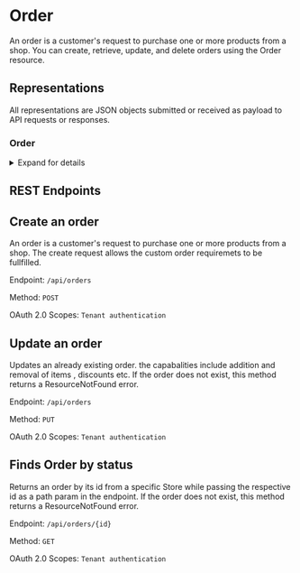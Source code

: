 # **Order**

An order is a customer's request to purchase one or more products from a shop. You can create, retrieve, update, and delete orders using the Order resource.


## **Representations**

All representations are JSON objects submitted or received as payload to API requests or responses.

### Order
<details>
 <summary>Expand for details</summary>

`app_id` -integer -The ID of the app that created the order.

`billing_address` - [address](./../Common_Fields/address.md) - The mailing address associated with the payment method. This address is an optional field that won't be available on orders that do not require a payment method. It has the following properties:

`browser_ip` - string - The IP address of the browser used by the customer when they placed the order. Both IPv4 and IPv6 are supported.

`buyer_accepts_marketing` - boolean - Whether the customer consented to receive email updates from the shop.

`cancel_reason` - string - The reason why the order was canceled. Valid values include :

- customer: The customer canceled the order.
- fraud: The order was fraudulent.
- inventory: Items in the order were not in inventory.
- declined: The payment was declined.
- other: A reason not in this list.

`cancelled_at` - The date and time when the order was canceled. Returns null if the order isn't canceled.

`cart_token` - string -A unique value when referencing the cart that's associated with the order.

`checkout_token` - string - A unique value when referencing the checkout that's associated with the order.

`client_details` - Information about the browser that the customer used when they placed their order:
- accept_language: The languages and locales that the browser understands.
- browser_height: The browser screen height in pixels, if available.
- browser_ip: The browser IP address.
- browser_width: The browser screen width in pixels, if available.
- session_hash: A hash of the session.
- user_agent: Details of the browsing client, including software and operating versions.

`closed_at` - The date and time (ISO 8601 format) when the order was closed. Returns null if the order isn't closed.

`created_at` - The autogenerated date and time (ISO 8601 format) when the order was created in Shopify. The value for this property cannot be changed.

`currency` - string - The three-letter code (ISO 4217 format) for the shop currency.

`current_total_discounts` - string - The current total discounts on the order in the shop currency. The value of this field reflects order edits, returns, and refunds.

`current_total_discounts_set` - object- The current total discounts on the order in shop and presentment currencies. The amount values associated with this field reflect order edits, returns, and refunds.

`current_total_duties_set` - object - The current total duties charged on the order in shop and presentment currencies. The amount values associated with this field reflect order edits, returns, and refunds.

`current_total_price` - string - The current total price of the order in the shop currency. The value of this field reflects order edits, returns, and refunds.

`current_total_price_set` - object - The current total price of the order in shop and presentment currencies. The amount values associated with this field reflect order edits, returns, and refunds.

`current_subtotal_price` - string - The current subtotal price of the order in the shop currency. The value of this field reflects order edits, returns, and refunds.

`current_subtotal_price_set` - object - The current subtotal price of the order in shop and presentment currencies. The amount values associated with this field reflect order edits, returns, and refunds.

`current_total_tax` - string - The current total taxes charged on the order in the shop currency. The value of this field reflects order edits, returns, or refunds.

`current_total_tax_set` - object - The current total taxes charged on the order in shop and presentment currencies. The amount values associated with this field reflect order edits, returns, and refunds.

`customer` - [customer](customer.md) - Information about the customer. The order might not have a customer and apps should not depend on the existence of a customer object. This value might be null if the order was created through Shopify POS. For more information about the customer object, see the Customer resource.

`customer_locale` - string - The two or three-letter language code, optionally followed by a region modifier.

`discount_applications` - array - An ordered list of stacked discount applications.
The discount_applications property includes 3 types: discount_code, manual, and script. All 3 types share a common structure and have some type specific attributes.

`discount_codes` - array - A list of discounts applied to the order. Each discount object includes the following properties:
- amount: The amount that's deducted from the order total. When you create an order, this value is the percentage or monetary amount to deduct. After the order is created, this property returns the calculated amount.
- code: When the associated discount application is of type code, this property returns the discount code that was entered at checkout. Otherwise this property returns the title of the discount that was applied.
- type: The type of discount. Default value: fixed_amount. Valid values:
    - fixed_amount: Applies amount as a unit of the store's currency. For example, if amount is 30 and the store's currency is USD, then 30 USD is deducted from the order total when the discount is applied.
    - percentage: Applies a discount of amount as a percentage of the order total.
    - shipping: Applies a free shipping discount on orders that have a shipping rate less than or equal to amount. For example, if amount is 30, then the discount will give the customer free shipping for any shipping rate that is less than or equal to $30.

`email` - string - The customer's email address.

`estimated_taxes` - boolean - Whether taxes on the order are estimated. Many factors can change between the time a customer places an order and the time the order is shipped, which could affect the calculation of taxes. This property returns false when taxes on the order are finalized and aren't subject to any changes.

`financial_status` - string - The status of payments associated with the order. Can only be set when the order is created. Valid values:

- pending: The payments are pending. Payment might fail in this state.
- Check again to confirm whether the payments have been paid successfully.
- authorized: The payments have been authorized.
- partially_paid: The order has been partially paid.
- paid: The payments have been paid.
- partially_refunded: The payments have been partially refunded.
- refunded: The payments have been refunded.
- voided: The payments have been voided.

`fulfillments` - array - An array of fulfillments associated with the order. For more information, see the Fulfillment API.

`fulfillment_status` - string - The order's status in terms of fulfilled line items. You can use the FulfillmentOrder resource for a more granular view. Valid values:
- fulfilled: Every line item in the order has been fulfilled.
- null: None of the line items in the order have been fulfilled.
- partial: At least one line item in the order has been fulfilled.
- restocked: Every line item in the order has been restocked and the order canceled.

`gateway` - string - The payment gateway used.

`id` - integer - The ID of the order, used for API purposes. This is different from the order_number property, which is the ID used by the shop owner and customer.

`landing_site` - string - The URL for the page where the buyer landed when they entered the shop.

`line_items` - [line_items properties array ](../Common_Fields/line_item_properties.md)  - A list of line item objects, each containing information about an item in the order. Each object has the listed properties as depicted in the [line_items properties array ](../Common_Fields/line_item_properties.md).

`location_id` - integer - The ID of the physical location where the order was processed. To determine the locations where the line items are 
assigned for fulfillment please use the FulfillmentOrder resource.

`name` - string - The order name, generated by combining the order_number property with the order prefix and suffix that are set in the merchant's general settings. This is different from the id property, which is the ID of the order used by the API. This field can also be set by the API to be any string value.

`note` - string - An optional note that a shop owner can attach to the order.

`note_attributes` -array - Extra information that is added to the order. Appears in the Additional details section of an order details page. Each array entry must contain a hash with name and value keys.

`number` - integer -  The order's position in the shop's count of orders. Numbers are sequential and start at 1.

`order_number` - integer - The order 's position in the shop's count of orders starting at 1001. Order numbers are sequential and start at 1001.

`original_total_duties_set` - object - The original total duties charged on the order in shop and presentment currencies.

`payment_details` - string - An object containing information about the payment. It has the following properties:
- avs_result_code: The response code from the address verification system (AVS). The code is a single letter. See this chart for the codes and their definitions.
- credit_card_bin: The issuer identification number (IIN), formerly known as the bank identification number (BIN), of the customer's credit card. This is made up of the first few digits of the credit card number.
- credit_card_company: The name of the company who issued the customer's credit card.
- credit_card_number: The customer's credit card number, with most of the leading digits redacted.
- cvv_result_code: The response code from the credit card company indicating whether the customer entered the card security code (card verification value) correctly. The code is a single letter or empty string. See this chart for the codes and their definitions.

`payment_terms` - object - The terms and conditions under which a payment should be processed.

- amount: The amount that is owed according to the payment terms.
- currency: The presentment currency for the payment.
- payment_terms_name: The name of the selected payment terms template for the order.
- payment_terms_type: The type of selected payment terms template for the order.
- due_in_days: The number of days between the invoice date and due date that is defined in the selected payment terms template.
- payment_schedules: An array of schedules associated to the payment terms.
    - amount: The amount that is owed according to the payment terms.
    - currency: The presentment currency for the payment.
    - issued_at: The date and time when the payment terms were initiated.
    - due_at: The date and time when the payment is due. Calculated based on issued_at and due_in_days or a customized fixed date if the type is fixed.
    - completed_at: The date and time when the purchase is completed. Returns null initially and updates when the payment is captured.
    - expected_payment_method: The name of the payment method gateway.

`payment_gateway_names` - array - The list of payment gateways used for the order.

`phone` - string -The customer's phone number for receiving SMS notifications.

`presentment_currency` - string - The presentment currency that was used to display prices to the customer.

`processed_at` - The date and time (ISO 8601 format) when an order was processed. This value is the date that appears on your orders and that's used in the analytic reports. If you're importing orders from an app or another platform, then you can set processed_at to a date and time in the past to match when the original order was created.

`processing_method` - string - How the payment was processed. It has the following valid values:
- checkout: The order was processed using the Shopify checkout.
- direct: The order was processed using a direct payment provider.
- manual: The order was processed using a manual payment method.
- offsite: The order was processed by an external payment provider to the Shopify checkout.
- express: The order was processed using PayPal Express Checkout.
- free: The order was processed as a free order using a discount code.

`referring_site` - string - The website URL where the customer clicked a link to the shop.

`refunds` - array - A list of refunds applied to the order. For more information, see the Refund API.

`shipping_address` - [CustomerAddress](./../Common_Fields/address.md) - The mailing address to where the order will be shipped. This address is optional and will not be available on orders that do not require shipping.

`shipping_lines` - array - An array of objects, each of which details a shipping method used. Each object has the following properties:
- code: A reference to the shipping method.
- discounted_price: The price of the shipping method after line-level discounts have been applied. Doesn't reflect cart-level or order-level discounts.
- discounted_price_set: The price of the shipping method in both shop and presentment currencies after line-level discounts have been applied.
- price: The price of this shipping method in the shop currency. Can't be negative.
- price_set: The price of the shipping method in shop and presentment currencies.
- source: The source of the shipping method.
- title: The title of the shipping method.
- tax_lines: A list of tax line objects, each of which details a tax applicable to this shipping line.
- carrier_identifier: A reference to the carrier service that provided the rate. Present when the rate was computed by a third-party carrier service.
- requested_fulfillment_service_id: A reference to the fulfillment service that is being requested for the shipping method. Present if the shipping method requires processing by a third party fulfillment service; null otherwise.

`source_name` - string - The source of the checkout. To use this field for sales attribution, you must register the channels that your app is managing. You can register the channels that your app is managing by completing this Google Form. After you've submited your request, you need to wait for your request to be processed by Shopify. You can find a list of your channels in the Partner Dashboard, in your app's Marketplace extension. You can specify a handle as the source_name value in your request.

`source_identifier` - string - The ID of the order placed on the originating platform. This value doesn't correspond to the Shopify ID that's generated from a completed draft.

`source_url` - string - A valid URL to the original order on the originating surface. This URL is displayed to merchants on the Order Details page. If the URL is invalid, then it won't be displayed.

`subtotal_price` - number - The price of the order in the shop currency after discounts but before shipping, duties, taxes, and tips.

`subtotal_price_set` - object - The subtotal of the order in shop and presentment currencies after discounts but before shipping, duties, taxes, and tips.

`tags` - string - Tags attached to the order, formatted as a string of comma-separated values. Tags are additional short descriptors, commonly used for filtering and searching. Each individual tag is limited to 40 characters in length. 
`tax_lines` - array - An array of tax line objects, each of which details a tax applicable to the order. Each object has the following properties:
- price: The amount of tax to be charged in the shop currency.
rate: The rate of tax to be applied.
- title: The name of the tax.
- channel_liable: Whether the channel that submitted the tax line is liable for remitting. A value of null indicates unknown liability for the tax line.

When creating an order through the API, tax lines can be specified on the order or the line items but not both. Tax lines specified on the order are split across the taxable line items in the created order.

`taxes_included` - boolean - Whether taxes are included in the order subtotal.

`test` - boolean - Whether this is a test order.

`token` - string - A unique value when referencing the order.

`total_discounts` - string - The total discounts applied to the price of the order in the shop currency.

`total_discounts_set` - object - The total discounts applied to the price of the order in shop and presentment currencies.

`total_line_items_price` - string - The sum of all line item prices in the shop currency.

`total_line_items_price_set` object - The total of all line item prices in shop and presentment currencies.

`total_outstanding` - string -The total outstanding amount of the order in the shop currency.

`total_price` - string - The sum of all line item prices, discounts, shipping, taxes, and tips in the shop currency. Must be positive.

`total_price_set` - object - The total price of the order in shop and presentment currencies.

`total_shipping_price_set`  - object - The total shipping price of the order, excluding discounts and returns, in shop and presentment currencies. If taxes_included is set to true, then total_shipping_price_set includes taxes.

`total_tax` - string - The sum of all the taxes applied to the order in the shop currency. Must be positive.

`total_tax_set` - object - The total tax applied to the order in shop and presentment currencies.

`total_tip_received` - string - The sum of all the tips in the order in the shop currency.

`total_weight` - number - The sum of all line item weights in grams. The sum is not adjusted as items are removed from the order.

`updated_at` - string - The date and time (ISO 8601 format) when the order was last modified.

`user_id` - integer - The ID of the user logged into Shopify POS who processed the order, if applicable.

`order_status_url` - string - The URL pointing to the order status web page, if applicable.

</details>

## **REST Endpoints**

## Create an order
An order is a customer's request to purchase one or more products from a shop. The create request allows the custom order requiremets to be fullfilled.

Endpoint: ```/api/orders```

Method: ``` POST ```

OAuth 2.0 Scopes: `Tenant authentication`

## Update an order
Updates an already existing order. the capabalities include addition and removal of items , discounts etc.
If the order does not exist, this method returns a ResourceNotFound error.

Endpoint: ```/api/orders```

Method: ``` PUT ```

OAuth 2.0 Scopes: `Tenant authentication`

## Finds Order by status
Returns an order by its id from a specific Store while passing the respective id as a path param in the endpoint. 
If the order does not exist, this method returns a ResourceNotFound error.

Endpoint: ```/api/orders​/{id}```

Method: ``` GET ``` 

OAuth 2.0 Scopes: `Tenant authentication`




